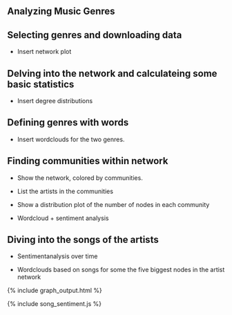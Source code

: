 ## Analyzing Music Genres

## Selecting genres and downloading data

- Insert network plot

## Delving into the network and calculateing some basic statistics

- Insert degree distributions

## Defining genres with words

- Insert wordclouds for the two genres.

## Finding communities within network

- Show the network, colored by communities.

- List the artists in the communities
- Show a distribution plot of the number of nodes in each community

- Wordcloud + sentiment analysis

## Diving into the songs of the artists

- Sentimentanalysis over time

- Wordclouds based on songs for some the five biggest nodes in the artist network

{% include graph_output.html %}

{% include song_sentiment.js %}
